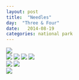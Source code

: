 ```yaml
---
layout: post
title:  "Needles"
day:  "Three & Four"
date:   2014-08-19
categories: national park
---
```


<div class="post__image--header">
<img src="/assets/images/day03/top.jpg" />
</div>
<div class="post__image--grid">
  <img src="/assets/images/day03/1_v2.jpg" />
  <img src="/assets/images/day03/2_v2.jpg" />
  <img src="/assets/images/day03/3.jpg" />
  <img src="/assets/images/day03/4.jpg" />
</div>

<div class="post__image--column">
  <div class="post__image--column--left">
    <img src="/assets/images/day04/1.jpg" />
    <img src="/assets/images/day04/2.jpg" />
  </div>
  <div class="post__image--column--right">
    <img src="/assets/images/day03/tall.jpg" />
  </div>
</div>
